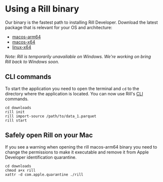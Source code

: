 # Using a Rill binary
Our binary is the fastest path to installing Rill Developer. Download the latest package that is relevant for your OS and architecture:

- [macos-arm64](https://storage.googleapis.com/pkg.rilldata.com/rill-developer-example/binaries/0.8/macos-arm64/rill)
- [macos-x64](https://storage.googleapis.com/pkg.rilldata.com/rill-developer-example/binaries/0.8/macos-x64/rill)
- [linux-x64](https://storage.googleapis.com/pkg.rilldata.com/rill-developer-example/binaries/0.8/linux-x64/rill)
<!-- - [win-x64](https://storage.googleapis.com/pkg.rilldata.com/rill-developer-example/binaries/0.8/win-x64/rill.exe) -->

_Note: Rill is temporarily unavailable on Windows. We're working on bring Rill back to Windows soon._

## CLI commands
To start the application you need to open the terminal and `cd` to the directory where the application is located. You can now use Rill's [CLI](../cli.md) commands.
```
cd downloads
rill init
rill import-source /path/to/data_1.parquet
rill start
```

## Safely open Rill on your Mac
If you see a warning when opening the rill macos-arm64 binary you need to change the permissions to make it executable and remove it from Apple Developer identification quarantine.
```
cd downloads
chmod a+x rill
xattr -d com.apple.quarantine ./rill
```
<!-- 
## Safely open Rill on Windows 10
If you see a warning "SmartScreen protected an unrecognized app from starting", [you can fix by by following these instructions here](https://www.windowscentral.com/how-fix-app-has-been-blocked-your-protection-windows-10#open).  In summary:

* Navigate to the file or program that's being blocked by SmartScreen.
* Right-click the file.
* Click Properties.
* Click the checkbox next to Unblock so that a checkmark appears.
* Click Apply. -->

